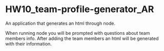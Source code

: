 # HW10_team-profile-generator_AR

An application that generates an html through node.

When running node you will be prompted with questions about team members info. After adding the team members an html will be generated with their information.

